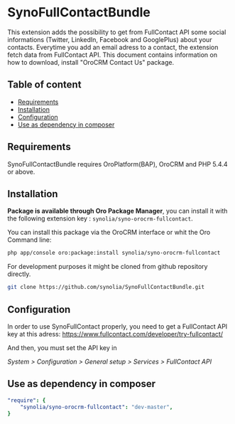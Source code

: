SynoFullContactBundle
=====================

This extension adds the possibility to get from FullContact API some social informations (Twitter, LinkedIn, Facebook and GooglePlus) about your contacts. Everytime you add an email adress to a contact, the extension fetch data from FullContact API. This document contains information on how to download, install "OroCRM Contact Us" package.

Table of content
-----------------

- [Requirements](#requirements)
- [Installation](#installation)
- [Configuration](#configuration)
- [Use as dependency in composer](#use-as-dependency-in-composer)

Requirements
------------

SynoFullContactBundle requires OroPlatform(BAP), OroCRM and PHP 5.4.4 or above.

Installation
------------

**Package is available through Oro Package Manager**, you can install it with the following extension key : ```synolia/syno-orocrm-fullcontact```. 

You can install this package via the OroCRM interface or whit the Oro Command line:
```bash
php app/console oro:package:install synolia/syno-orocrm-fullcontact
```


For development purposes it might be cloned from github repository directly.

```bash
git clone https://github.com/synolia/SynoFullContactBundle.git
```

Configuration
-------------

In order to use SynoFullContact properly, you need to get a FullContact API key at this adress:
https://www.fullcontact.com/developer/try-fullcontact/

And then, you must set the API key in

*System > Configuration > General setup > Services > FullContact API*

Use as dependency in composer
-----------------------------

```yaml
"require": {
    "synolia/syno-orocrm-fullcontact": "dev-master",
}
```
